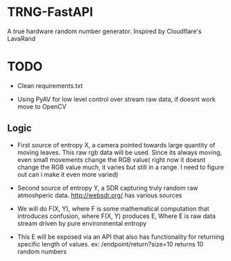 # TRNG-FastAPI
A true hardware random number generator. Inspired by Cloudflare's LavaRand

# TODO
- Clean requirements.txt

- Using PyAV for low level control over stream raw data, if doesnt work move to OpenCV


## Logic
- First source of entropy X, a camera pointed towards large quantity of moving leaves. This raw rgb data will be used. Since its always moving, even small movements change the RGB value( right now it doesnt change the RGB value much, it varies but still in a range. I need to figure out can i make it even more varied)

- Second source of entropy Y, a SDR capturing truly random raw atmoshperic data.  http://websdr.org/ has various sources

- We will do F(X, Y), where F is some mathematical computation that introduces confusion, where F(X, Y) produces E, Where E is raw data stream driven by pure environmental entropy 

- This E will be exposed via an API that also has functionality for returning specific length of values. ex: /endpoint/return?size=10 returns 10 random numbers